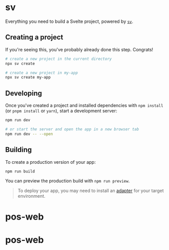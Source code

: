 # sv

Everything you need to build a Svelte project, powered by [`sv`](https://github.com/sveltejs/cli).

## Creating a project

If you're seeing this, you've probably already done this step. Congrats!

```bash
# create a new project in the current directory
npx sv create

# create a new project in my-app
npx sv create my-app
```

## Developing

Once you've created a project and installed dependencies with `npm install` (or `pnpm install` or `yarn`), start a development server:

```bash
npm run dev

# or start the server and open the app in a new browser tab
npm run dev -- --open
```

## Building

To create a production version of your app:

```bash
npm run build
```

You can preview the production build with `npm run preview`.

> To deploy your app, you may need to install an [adapter](https://svelte.dev/docs/kit/adapters) for your target environment.
# pos-web
# pos-web
